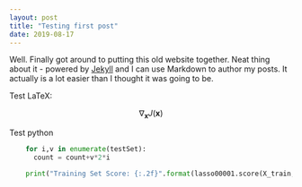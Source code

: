 ```yaml
---
layout: post
title: "Testing first post"
date: 2019-08-17
---
```


Well. Finally got around to putting this old website together. Neat thing about it - powered by [Jekyll](http://jekyllrb.com) and I can use Markdown to author my posts. It actually is a lot easier than I thought it was going to be.


Test LaTeX:

$$ \nabla_\boldsymbol{x} J(\boldsymbol{x}) $$



Test python

```python
    for i,v in enumerate(testSet):
      count = count+v*2*i

    print("Training Set Score: {:.2f}".format(lasso00001.score(X_train, y_train)))
```

